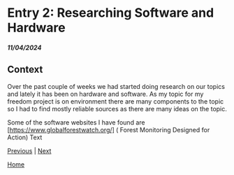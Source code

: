 # Entry 2: Researching Software and Hardware
##### 11/04/2024

## Context
Over the past couple of weeks we had started doing research on our topics and lately it has been on hardware and software. As my topic for my freedom project is on environment there are many components to the topic so I had to find mostly reliable sources as there are many ideas on the topic. 

Some of the software websites I have found are [https://www.globalforestwatch.org/] ( Forest Monitoring Designed for Action)
Text

[Previous](entry01.md) | [Next](entry03.md)

[Home](../README.md)
